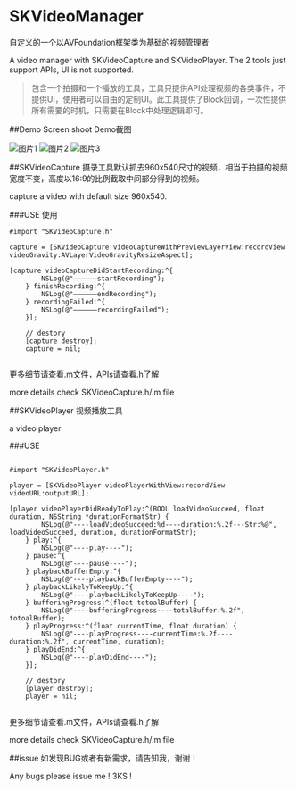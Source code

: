 # SKVideoManager
自定义的一个以AVFoundation框架类为基础的视频管理者

A video manager with SKVideoCapture and SKVideoPlayer.
The 2 tools just support APIs, UI is not supported.
>包含一个拍摄和一个播放的工具，工具只提供API处理视频的各类事件，不提供UI，使用者可以自由的定制UI。此工具提供了Block回调，一次性提供所有需要的时机，只需要在Block中处理逻辑即可。



##Demo Screen shoot
Demo截图

![图片1](http://img.blog.csdn.net/20160510175656951) ![图片2](http://img.blog.csdn.net/20160510175722756) ![图片3](http://img.blog.csdn.net/20160510175746764)

##SKVideoCapture
摄录工具默认抓去960x540尺寸的视频，相当于拍摄的视频宽度不变，高度以16:9的比例截取中间部分得到的视频。

capture a video with default size 960x540.

###USE 使用

``` obj-c
#import "SKVideoCapture.h"

capture = [SKVideoCapture videoCaptureWithPreviewLayerView:recordView videoGravity:AVLayerVideoGravityResizeAspect];

[capture videoCaptureDidStartRecording:^{
        NSLog(@"——————startRecording");
    } finishRecording:^{
        NSLog(@"——————endRecording");
    } recordingFailed:^{
        NSLog(@"——————recordingFailed");
    }];
    
    // destory
    [capture destroy];
    capture = nil;
    
```
更多细节请查看.m文件，APIs请查看.h了解

more details check SKVideoCapture.h/.m file

##SKVideoPlayer
视频播放工具

a video player

###USE

``` obj-c

#import "SKVideoPlayer.h"

player = [SKVideoPlayer videoPlayerWithView:recordView videoURL:outputURL];

[player videoPlayerDidReadyToPlay:^(BOOL loadVideoSucceed, float duration, NSString *durationFormatStr) {
        NSLog(@"----loadVideoSucceed:%d----duration:%.2f---Str:%@", loadVideoSucceed, duration, durationFormatStr);
    } play:^{
        NSLog(@"----play----");
    } pause:^{
        NSLog(@"----pause----");
    } playbackBufferEmpty:^{
        NSLog(@"----playbackBufferEmpty----");
    } playbackLikelyToKeepUp:^{
        NSLog(@"----playbackLikelyToKeepUp----");
    } bufferingProgress:^(float totoalBuffer) {
        NSLog(@"----bufferingProgress----totalBuffer:%.2f", totoalBuffer);
    } playProgress:^(float currentTime, float duration) {
        NSLog(@"----playProgress----currentTime:%.2f----duration:%.2f", currentTime, duration);
    } playDidEnd:^{
        NSLog(@"----playDidEnd----");
    }];
    
    // destory
    [player destroy];
    player = nil;
    
```
更多细节请查看.m文件，APIs请查看.h了解

more details check SKVideoCapture.h/.m file

##issue
如发现BUG或者有新需求，请告知我，谢谢！

Any bugs please issue me !
3KS !